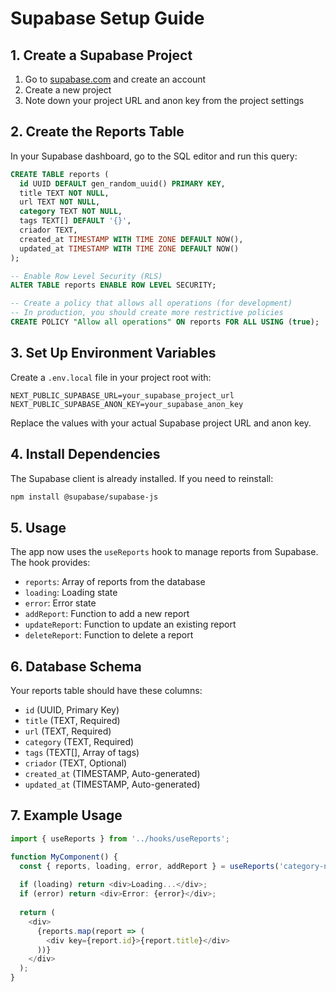 # Supabase Setup Guide

## 1. Create a Supabase Project

1. Go to [supabase.com](https://supabase.com) and create an account
2. Create a new project
3. Note down your project URL and anon key from the project settings

## 2. Create the Reports Table

In your Supabase dashboard, go to the SQL editor and run this query:

```sql
CREATE TABLE reports (
  id UUID DEFAULT gen_random_uuid() PRIMARY KEY,
  title TEXT NOT NULL,
  url TEXT NOT NULL,
  category TEXT NOT NULL,
  tags TEXT[] DEFAULT '{}',
  criador TEXT,
  created_at TIMESTAMP WITH TIME ZONE DEFAULT NOW(),
  updated_at TIMESTAMP WITH TIME ZONE DEFAULT NOW()
);

-- Enable Row Level Security (RLS)
ALTER TABLE reports ENABLE ROW LEVEL SECURITY;

-- Create a policy that allows all operations (for development)
-- In production, you should create more restrictive policies
CREATE POLICY "Allow all operations" ON reports FOR ALL USING (true);
```

## 3. Set Up Environment Variables

Create a `.env.local` file in your project root with:

```
NEXT_PUBLIC_SUPABASE_URL=your_supabase_project_url
NEXT_PUBLIC_SUPABASE_ANON_KEY=your_supabase_anon_key
```

Replace the values with your actual Supabase project URL and anon key.

## 4. Install Dependencies

The Supabase client is already installed. If you need to reinstall:

```bash
npm install @supabase/supabase-js
```

## 5. Usage

The app now uses the `useReports` hook to manage reports from Supabase. The hook provides:

- `reports`: Array of reports from the database
- `loading`: Loading state
- `error`: Error state
- `addReport`: Function to add a new report
- `updateReport`: Function to update an existing report
- `deleteReport`: Function to delete a report

## 6. Database Schema

Your reports table should have these columns:

- `id` (UUID, Primary Key)
- `title` (TEXT, Required)
- `url` (TEXT, Required)
- `category` (TEXT, Required)
- `tags` (TEXT[], Array of tags)
- `criador` (TEXT, Optional)
- `created_at` (TIMESTAMP, Auto-generated)
- `updated_at` (TIMESTAMP, Auto-generated)

## 7. Example Usage

```typescript
import { useReports } from '../hooks/useReports';

function MyComponent() {
  const { reports, loading, error, addReport } = useReports('category-name');
  
  if (loading) return <div>Loading...</div>;
  if (error) return <div>Error: {error}</div>;
  
  return (
    <div>
      {reports.map(report => (
        <div key={report.id}>{report.title}</div>
      ))}
    </div>
  );
}
``` 